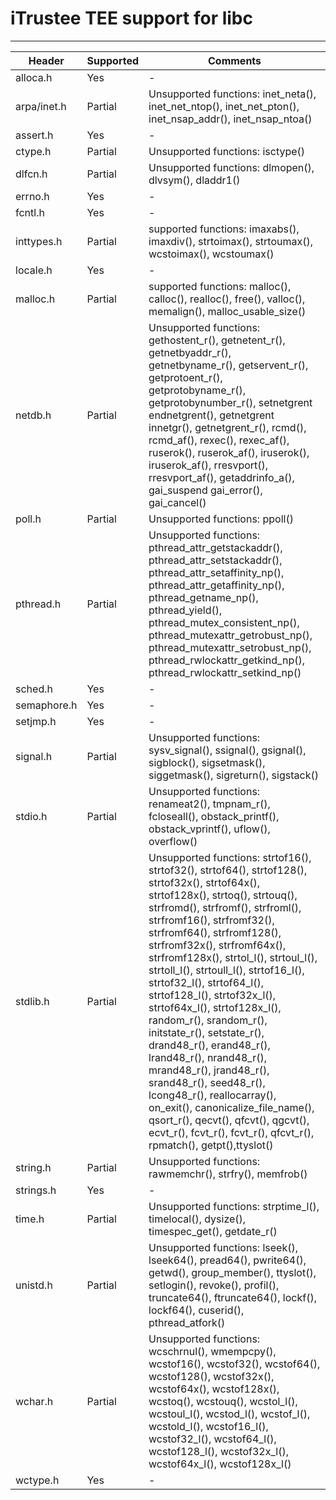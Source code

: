 # iTrustee TEE support for libc

------

| Header      | Supported | Comments                                                     |
| ----------- | --------- | ------------------------------------------------------------ |
| alloca.h    | Yes       | -                                                            |
| arpa/inet.h | Partial   | Unsupported functions: inet_neta(), inet_net_ntop(), inet_net_pton(), inet_nsap_addr(), inet_nsap_ntoa() |
| assert.h    | Yes       | -                                                            |
| ctype.h     | Partial   | Unsupported functions: isctype()                             |
| dlfcn.h     | Partial   | Unsupported functions: dlmopen(), dlvsym(), dladdr1()        |
| errno.h     | Yes       | -                                                            |
| fcntl.h     | Yes       | -                                                            |
| inttypes.h  | Partial   | supported functions: imaxabs(), imaxdiv(), strtoimax(), strtoumax(), wcstoimax(), wcstoumax() |
| locale.h    | Yes       | -                                                            |
| malloc.h    | Partial   | supported functions: malloc(), calloc(), realloc(), free(), valloc(), memalign(), malloc_usable_size() |
| netdb.h     | Partial   | Unsupported functions: gethostent_r(), getnetent_r(), getnetbyaddr_r(), getnetbyname_r(), getservent_r(), getprotoent_r(), getprotobyname_r(), getprotobynumber_r(), setnetgrent endnetgrent(), getnetgrent innetgr(), getnetgrent_r(), rcmd(), rcmd_af(), rexec(), rexec_af(), ruserok(), ruserok_af(), iruserok(), iruserok_af(), rresvport(), rresvport_af(), getaddrinfo_a(), gai_suspend gai_error(), gai_cancel() |
| poll.h      | Partial   | Unsupported functions: ppoll()                               |
| pthread.h   | Partial   | Unsupported functions: pthread_attr_getstackaddr(), pthread_attr_setstackaddr(), pthread_attr_setaffinity_np(), pthread_attr_getaffinity_np(), pthread_getname_np(), pthread_yield(), pthread_mutex_consistent_np(), pthread_mutexattr_getrobust_np(), pthread_mutexattr_setrobust_np(), pthread_rwlockattr_getkind_np(), pthread_rwlockattr_setkind_np() |
| sched.h     | Yes       | -                                                            |
| semaphore.h | Yes       | -                                                            |
| setjmp.h    | Yes       | -                                                            |
| signal.h    | Partial   | Unsupported functions: sysv_signal(), ssignal(), gsignal(), sigblock(), sigsetmask(), siggetmask(), sigreturn(), sigstack() |
| stdio.h     | Partial   | Unsupported functions: renameat2(), tmpnam_r(), fcloseall(), obstack_printf(), obstack_vprintf(),  uflow(), overflow() |
| stdlib.h    | Partial   | Unsupported functions: strtof16(), strtof32(),  strtof64(), strtof128(), strtof32x(), strtof64x(), strtof128x(), strtoq(), strtouq(), strfromd(), strfromf(),  strfroml(), strfromf16(), strfromf32(), strfromf64(), strfromf128(), strfromf32x(), strfromf64x(), strfromf128x(), strtol_l(), strtoul_l(), strtoll_l(), strtoull_l(), strtof16_l(), strtof32_l(), strtof64_l(), strtof128_l(), strtof32x_l(), strtof64x_l(), strtof128x_l(), random_r(), srandom_r(), initstate_r(), setstate_r(), drand48_r(), erand48_r(), lrand48_r(), nrand48_r(), mrand48_r(), jrand48_r(), srand48_r(), seed48_r(), lcong48_r(), reallocarray(), on_exit(), canonicalize_file_name(), qsort_r(), qecvt(), qfcvt(), qgcvt(), ecvt_r(), fcvt_r(), fcvt_r(), qfcvt_r(), rpmatch(), getpt(),ttyslot() |
| string.h    | Partial   | Unsupported functions: rawmemchr(), strfry(), memfrob()      |
| strings.h   | Yes       | -                                                            |
| time.h      | Partial   | Unsupported functions: strptime_l(), timelocal(), dysize(), timespec_get(), getdate_r() |
| unistd.h    | Partial   | Unsupported functions: lseek(), lseek64(), pread64(), pwrite64(), getwd(), group_member(), ttyslot(), setlogin(), revoke(), profil(), truncate64(), ftruncate64(), lockf(),  lockf64(), cuserid(), pthread_atfork() |
| wchar.h     | Partial   | Unsupported functions: wcschrnul(), wmempcpy(), wcstof16(), wcstof32(), wcstof64(), wcstof128(), wcstof32x(), wcstof64x(), wcstof128x(), wcstoq(), wcstouq(), wcstol_l(), wcstoul_l(), wcstod_l(), wcstof_l(), wcstold_l(),  wcstof16_l(), wcstof32_l(), wcstof64_l(), wcstof128_l(), wcstof32x_l(), wcstof64x_l(), wcstof128x_l() |
| wctype.h    | Yes       | -                                                            |